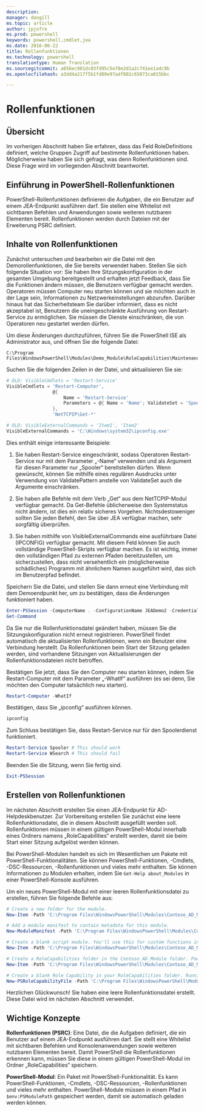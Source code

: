 ```yaml
---
description: 
manager: dongill
ms.topic: article
author: jpjofre
ms.prod: powershell
keywords: powershell,cmdlet,jea
ms.date: 2016-06-22
title: Rollenfunktionen
ms.technology: powershell
translationtype: Human Translation
ms.sourcegitcommit: a656ec981dc03fd95c5e70e2d1a2c741ee1adc9b
ms.openlocfilehash: a3dd4a217f5b1fd80e97adf802c65073ca015bbc

---
```


# Rollenfunktionen

## Übersicht
Im vorherigen Abschnitt haben Sie erfahren, dass das Feld RoleDefinitions definiert, welche Gruppen Zugriff auf bestimmte Rollenfunktionen haben.
Möglicherweise haben Sie sich gefragt, was denn Rollenfunktionen sind.
Diese Frage wird im vorliegenden Abschnitt beantwortet.  

## Einführung in PowerShell-Rollenfunktionen
PowerShell-Rollenfunktionen definieren die Aufgaben, die ein Benutzer auf einem JEA-Endpunkt ausführen darf.
Sie stellen eine Whitelist mit sichtbaren Befehlen und Anwendungen sowie weiteren nutzbaren Elementen bereit.
Rollenfunktionen werden durch Dateien mit der Erweiterung PSRC definiert.

## Inhalte von Rollenfunktionen
Zunächst untersuchen und bearbeiten wir die Datei mit den Demorollenfunktionen, die Sie bereits verwendet haben.
Stellen Sie sich folgende Situation vor: Sie haben Ihre Sitzungskonfiguration in der gesamten Umgebung bereitgestellt und erhalten jetzt Feedback, dass Sie die Funktionen ändern müssen, die Benutzern verfügbar gemacht werden.
Operatoren müssen Computer neu starten können und sie möchten auch in der Lage sein, Informationen zu Netzwerkeinstellungen abzurufen.
Darüber hinaus hat das Sicherheitsteam Sie darüber informiert, dass es nicht akzeptabel ist, Benutzern die uneingeschränkte Ausführung von Restart-Service zu ermöglichen.
Sie müssen die Dienste einschränken, die von Operatoren neu gestartet werden dürfen.

Um diese Änderungen durchzuführen, führen Sie die PowerShell ISE als Administrator aus, und öffnen Sie die folgende Datei:

```
C:\Program Files\WindowsPowerShell\Modules\Demo_Module\RoleCapabilities\Maintenance.psrc
```

Suchen Sie die folgenden Zeilen in der Datei, und aktualisieren Sie sie:

```PowerShell
# OLD: VisibleCmdlets = 'Restart-Service'
VisibleCmdlets = 'Restart-Computer',
                 @{
                     Name = 'Restart-Service'
                     Parameters = @{ Name = 'Name'; ValidateSet = 'Spooler' }
                 },
                 'NetTCPIP\Get-*'

# OLD: VisibleExternalCommands = 'Item1', 'Item2'
VisibleExternalCommands = 'C:\Windows\system32\ipconfig.exe'
```

Dies enthält einige interessante Beispiele:

1.  Sie haben Restart-Service eingeschränkt, sodass Operatoren Restart-Service nur mit dem Parameter „-Name“ verwenden und als Argument für diesen Parameter nur „Spooler“ bereitstellen dürfen.
Wenn gewünscht, können Sie mithilfe eines regulären Ausdrucks unter Verwendung von ValidatePattern anstelle von ValidateSet auch die Argumente einschränken.

2.  Sie haben alle Befehle mit dem Verb „Get“ aus dem NetTCPIP-Modul verfügbar gemacht.
Da Get-Befehle üblicherweise den Systemstatus nicht ändern, ist dies ein relativ sicheres Vorgehen.
Nichtsdestoweniger sollten Sie jeden Befehl, den Sie über JEA verfügbar machen, sehr sorgfältig überprüfen.

3.  Sie haben mithilfe von VisibleExternalCommands eine ausführbare Datei (IPCONFIG) verfügbar gemacht.
Mit diesem Feld können Sie auch vollständige PowerShell-Skripts verfügbar machen.
Es ist wichtig, immer den vollständigen Pfad zu externen Pfaden bereitzustellen, um sicherzustellen, dass nicht versehentlich ein (möglicherweise schädliches) Programm mit ähnlichem Namen ausgeführt wird, das sich im Benutzerpfad befindet.

Speichern Sie die Datei, und stellen Sie dann erneut eine Verbindung mit dem Demoendpunkt her, um zu bestätigen, dass die Änderungen funktioniert haben.

```PowerShell
Enter-PSSession -ComputerName . -ConfigurationName JEADemo2 -Credential $NonAdminCred
Get-Command
```
Da Sie nur die Rollenfunktionsdatei geändert haben, müssen Sie die Sitzungskonfiguration nicht erneut registrieren.
PowerShell findet automatisch die aktualisierten Rollenfunktionen, wenn ein Benutzer eine Verbindung herstellt.
Da Rollenfunktionen beim Start der Sitzung geladen werden, sind vorhandene Sitzungen von Aktualisierungen der Rollenfunktionsdateien nicht betroffen.

Bestätigen Sie jetzt, dass Sie den Computer neu starten können, indem Sie Restart-Computer mit dem Parameter „-WhatIf“ ausführen (es sei denn, Sie möchten den Computer tatsächlich neu starten).

```PowerShell
Restart-Computer -WhatIf
```

Bestätigen, dass Sie „ipconfig“ ausführen können.

```PowerShell
ipconfig
```

Zum Schluss bestätigen Sie, dass Restart-Service nur für den Spoolerdienst funktioniert.

```PowerShell
Restart-Service Spooler # This should work
Restart-Service WSearch # This should fail
```

Beenden Sie die Sitzung, wenn Sie fertig sind.

```PowerShell
Exit-PSSession
```

## Erstellen von Rollenfunktionen
Im nächsten Abschnitt erstellen Sie einen JEA-Endpunkt für AD-Helpdeskbenutzer.
Zur Vorbereitung erstellen Sie zunächst eine leere Rollenfunktionsdatei, die in diesem Abschnitt ausgefüllt werden soll.
Rollenfunktionen müssen in einem gültigen PowerShell-Modul innerhalb eines Ordners namens „RoleCapabilities“ erstellt werden, damit sie beim Start einer Sitzung aufgelöst werden können.

Bei PowerShell-Modulen handelt es sich im Wesentlichen um Pakete mit PowerShell-Funktionalitäten.
Sie können PowerShell-Funktionen, -Cmdlets, -DSC-Ressourcen, -Rollenfunktionen und vieles mehr enthalten.
Sie können Informationen zu Modulen erhalten, indem Sie `Get-Help about_Modules` in einer PowerShell-Konsole ausführen.

Um ein neues PowerShell-Modul mit einer leeren Rollenfunktionsdatei zu erstellen, führen Sie folgende Befehle aus:  

```PowerShell
# Create a new folder for the module.
New-Item -Path 'C:\Program Files\WindowsPowerShell\Modules\Contoso_AD_Module' -ItemType Directory

# Add a module manifest to contain metadata for this module.
New-ModuleManifest -Path 'C:\Program Files\WindowsPowerShell\Modules\Contoso_AD_Module\Contoso_AD_Module.psd1' -RootModule Contoso_AD_Module.psm1

# Create a blank script module. You'll use this for custom functions in the next section.
New-Item -Path 'C:\Program Files\WindowsPowerShell\Modules\Contoso_AD_Module\Contoso_AD_Module.psm1' -ItemType File

# Create a RoleCapabilities folder in the Contoso_AD_Module folder. PowerShell expects Role Capabilities to be located in a "RoleCapabilities" folder within a module.
New-Item -Path 'C:\Program Files\WindowsPowerShell\Modules\Contoso_AD_Module\RoleCapabilities' -ItemType Directory

# Create a blank Role Capability in your RoleCapabilities folder. Running this command without any additional parameters just creates a blank template.
New-PSRoleCapabilityFile -Path 'C:\Program Files\WindowsPowerShell\Modules\Contoso_AD_Module\RoleCapabilities\ADHelpDesk.psrc'
```

Herzlichen Glückwunsch! Sie haben eine leere Rollenfunktionsdatei erstellt.
Diese Datei wird im nächsten Abschnitt verwendet.

## Wichtige Konzepte
**Rollenfunktionen (PSRC)**: Eine Datei, die die Aufgaben definiert, die ein Benutzer auf einem JEA-Endpunkt ausführen darf.
Sie stellt eine Whitelist mit sichtbaren Befehlen und Konsolenanwendungen sowie weiteren nutzbaren Elementen bereit.
Damit PowerShell die Rollenfunktionen erkennen kann, müssen Sie diese in einem gültigen PowerShell-Modul im Ordner „RoleCapabilities“ speichern.

**PowerShell-Modul**: Ein Paket mit PowerShell-Funktionalität.
Es kann PowerShell-Funktionen, -Cmdlets, -DSC-Ressourcen, -Rollenfunktionen und vieles mehr enthalten.
PowerShell-Module müssen in einem Pfad in `$env:PSModulePath` gespeichert werden, damit sie automatisch geladen werden können.




<!--HONumber=Oct16_HO1-->


